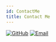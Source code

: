```yaml
---
id: ContactMe
title: Contact Me
---
```


[![GitHub](https://img.shields.io/badge/GitHub-282c34?&style=for-the-badge)](https://github.com/njueyupeng)
[![Email](https://img.shields.io/badge/Email-f48222?&style=for-the-badge)](mailto:1196194875@qq.com)

